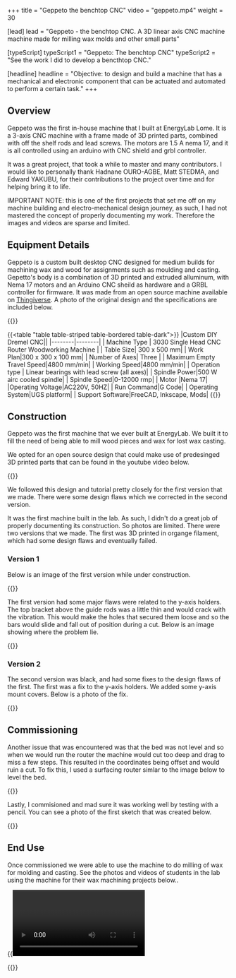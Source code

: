+++
title = "Geppeto the benchtop CNC"
video = "geppeto.mp4"
weight = 30

[lead]
lead = "Geppeto - the benchtop CNC. A 3D linear axis CNC machine machine made for milling wax molds and other small parts"

[typeScript] 
typeScript1 = "Geppeto: The benchtop CNC" 
typeScript2 = "See the work I did to develop a bencthtop CNC."

[headline]
headline = "Objective: to design and build a machine that has a mechanical and electronic component that can be actuated and automated to perform a certain task."
+++

## Overview

Geppeto was the first in-house machine that I built at EnergyLab Lome. It is a 3-axis CNC machine with a frame made of 3D printed parts, combined with off the shelf rods and lead screws. The motors are 1.5 A nema 17, and it is all controlled using an arduino with CNC shield and grbl controller.

It was a great project, that took a while to master and many contributors. I would like to personally thank Hadnane OURO-AGBE, Matt STEDMA, and Edward YAKUBU, for their contributions to the project over time and for helping bring it to life.

IMPORTANT NOTE: this is one of the first projects that set me off on my machine building and electro-mechanical design journey, as such, I had not mastered the concept of properly documenting my work. Therefore the images and videos are sparse and limited.


## Equipment Details

Geppeto is a custom built desktop CNC designed for medium builds for machining wax and wood for assignments such as moulding and casting. Gepetto's body is a combination of 3D printed and extruded alluminum, with Nema 17 motors and an Arduino CNC sheild as hardware and a GRBL controller for firmware. It was made from an open source machine available on [Thingiverse](https://www.thingiverse.com/thing:3004773). A photo of the original design and the specifications are included below.

{{<image desktop-cnc.jpg>}}

{{<table "table table-striped table-bordered table-dark">}}
|Custom DIY Dremel CNC||
|--------|--------|
| Machine Type | 3030 Single Head CNC Router Woodworking Machine |
| Table Size| 300 x 500 mm|
| Work Plan|300 x 300 x 100 mm|
| Number of Axes| Three |
| Maximum Empty Travel Speed|4800 mm/min|
| Working Speed|4800 mm/min|
| Operation type | Linear bearings with lead screw (all axes)|
| Spindle Power|500 W  airc cooled spindle|
| Spindle Speed|0-12000 rmp|
| Motor |Nema 17|
|Operating Voltage|AC220V, 50HZ|
| Run Command|G Code|
| Operating System|UGS platform|
| Support Software|FreeCAD, Inkscape, Mods|
{{</table>}}


## Construction

Geppeto was the first machine that we ever built at EnergyLab. We built it to fill the need of being able to mill wood pieces and wax for lost wax casting.

We opted for an open source design that could make use of predesinged 3D printed parts that can be found in the youtube video below.

{{<youtube-responsive Njs0FU6PfPg>}}

We followed this design and tutorial pretty closely for the first version that we made. There were some design flaws which we corrected in the second version.

It was the first machine built in the lab. As such,  I didn't do a great job of properly documenting its construction. So photos are limited. There were two versions that we made. The first was 3D printed in organge filament, which had some design flaws and eventually failed.

### Version 1

Below is an image of the first version while under construction.

{{<image construct.jpg>}}

The first version had some major flaws were related to the y-axis holders. The top bracket above the guide rods was a little thin and would crack with the vibration. This would make the holes that secured them loose and so the bars would slide and fall out of position during a cut. Below is an image showing where the problem lie.

{{<image issuev1.jpg>}}

### Version 2

The second version was black, and had some fixes to the design flaws of the first. The first was a fix to the y-axis holders. We added some y-axis mount covers. Below is a photo of the fix.

{{<image fix.jpg>}}

## Commissioning

Another issue that was encountered was that the bed was not level and so when we would run the router the machine would cut too deep and drag to miss a few steps. This resulted in the coordinates being offset and would ruin a cut. To fix this, I used a surfacing router simlar to the image below to level the bed.

{{<image router.jpg>}}

Lastly, I commisioned and mad sure it was working well by testing with a pencil. You can see a photo of the first sketch that was created below.

{{<image commission.jpg>}}


## End Use

Once commissioned we were able to use the machine to do milling of wax for molding and casting. See the photos and videos of students in the lab using the machine for their wax machining projects below..

{{<video geppeto.mp4 >}}

{{<image pacome.jpg>}}




